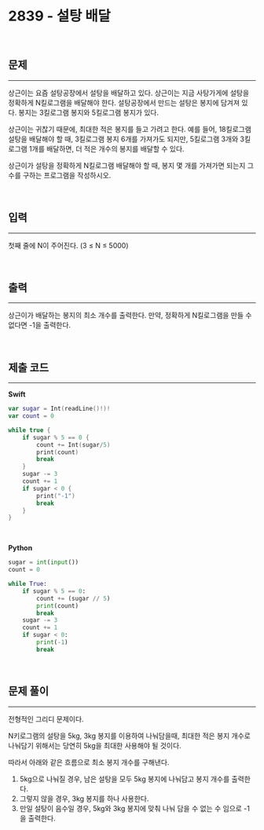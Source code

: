# 2839 - 설탕 배달

<br>

## 문제
---
상근이는 요즘 설탕공장에서 설탕을 배달하고 있다. 상근이는 지금 사탕가게에 설탕을 정확하게 N킬로그램을 배달해야 한다. 설탕공장에서 만드는 설탕은 봉지에 담겨져 있다. 봉지는 3킬로그램 봉지와 5킬로그램 봉지가 있다.

상근이는 귀찮기 때문에, 최대한 적은 봉지를 들고 가려고 한다. 예를 들어, 18킬로그램 설탕을 배달해야 할 때, 3킬로그램 봉지 6개를 가져가도 되지만, 5킬로그램 3개와 3킬로그램 1개를 배달하면, 더 적은 개수의 봉지를 배달할 수 있다.

상근이가 설탕을 정확하게 N킬로그램 배달해야 할 때, 봉지 몇 개를 가져가면 되는지 그 수를 구하는 프로그램을 작성하시오.

<br>

## 입력
---
첫째 줄에 N이 주어진다. (3 ≤ N ≤ 5000)

<br>

## 출력
---
상근이가 배달하는 봉지의 최소 개수를 출력한다. 만약, 정확하게 N킬로그램을 만들 수 없다면 -1을 출력한다.

<br>

## 제출 코드
---

**Swift**
```swift
var sugar = Int(readLine()!)!
var count = 0

while true {
    if sugar % 5 == 0 {
        count += Int(sugar/5)
        print(count)
        break
    }
    sugar -= 3
    count += 1
    if sugar < 0 {
        print("-1")
        break
    }
}
```

<br>

**Python**
```python
sugar = int(input())
count = 0

while True:
    if sugar % 5 == 0:
        count += (sugar // 5)
        print(count)
        break
    sugar -= 3
    count += 1
    if sugar < 0:
        print(-1)
        break
```

<br>

## 문제 풀이
---

전형적인 그리디 문제이다.

N키로그램의 설탕을 5kg, 3kg 봉지를 이용하여 나눠담을때, 최대한 적은 봉지 개수로 나눠담기 위해서는 당연히 5kg을 최대한 사용해야 될 것이다.

따라서 아래와 같은 흐름으로 최소 봉지 개수를 구해낸다.

1. 5kg으로 나눠질 경우, 남은 설탕을 모두 5kg 봉지에 나눠담고 봉지 개수를 출력한다.
2. 그렇지 않을 경우, 3kg 봉지를 하나 사용한다.
3. 만일 설탕이 음수일 경우, 5kg와 3kg 봉지에 맞춰 나눠 담을 수 없는 수 임으로 -1을 출력한다.


